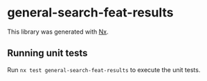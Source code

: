 # general-search-feat-results

This library was generated with [Nx](https://nx.dev).

## Running unit tests

Run `nx test general-search-feat-results` to execute the unit tests.

